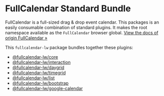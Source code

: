 
# FullCalendar Standard Bundle

FullCalendar is a full-sized drag & drop event calendar. This packages is an easily consumable combination of standard plugins. It makes the root namespace available as the `FullCalendar` browser global. [View the docs of origin FullCalendar &raquo;](https://fullcalendar.io/docs/getting-started)

This `fullcalendar-lw` package bundles together these plugins:

- [@fullcalendar-lw/core](https://www.npmjs.com/package/@fullcalendar-lw/core)
- [@fullcalendar-lw/interaction](https://www.npmjs.com/package/@fullcalendar-lw/interaction)
- [@fullcalendar-lw/daygrid](https://www.npmjs.com/package/@fullcalendar-lw/daygrid)
- [@fullcalendar-lw/timegrid](https://www.npmjs.com/package/@fullcalendar-lw/timegrid)
- [@fullcalendar-lw/list](https://www.npmjs.com/package/@fullcalendar-lw/list)
- [@fullcalendar-lw/bootstrap](https://www.npmjs.com/package/@fullcalendar-lw/bootstrap)
- [@fullcalendar-lw/google-calendar](https://www.npmjs.com/package/@fullcalendar-lw/google-calendar)
